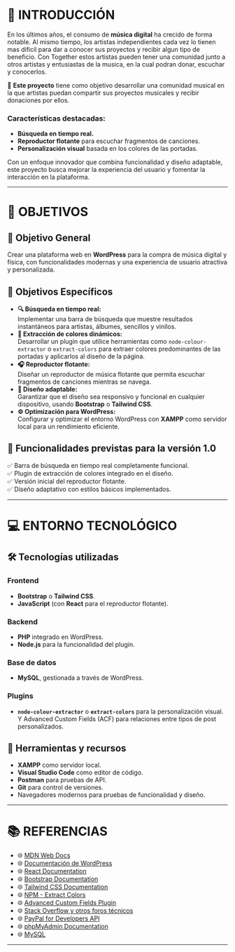 # 🎵 INTRODUCCIÓN

En los últimos años, el consumo de **música digital** ha crecido de forma notable. Al mismo tiempo, los artistas independientes cada vez lo tienen mas dificil para dar a conocer sus proyectos y recibir algun tipo de beneficio. Con Together estos artistas pueden tener una comunidad junto a otros artistas y entusiastas de la musica, en la cual podran donar, escuchar y conocerlos.

🎯 **Este proyecto** tiene como objetivo desarrollar una comunidad musical en la que artistas puedan compartir sus proyectos musicales y recibir donaciones por ellos.

### Características destacadas:  
- **Búsqueda en tiempo real.**  
- **Reproductor flotante** para escuchar fragmentos de canciones.  
- **Personalización visual** basada en los colores de las portadas.  

Con un enfoque innovador que combina funcionalidad y diseño adaptable, este proyecto busca mejorar la experiencia del usuario y fomentar la interacción en la plataforma.  

---

# 🥅 OBJETIVOS  

## 🎯 Objetivo General  
Crear una plataforma web en **WordPress** para la compra de música digital y física, con funcionalidades modernas y una experiencia de usuario atractiva y personalizada.  

## 📌 Objetivos Específicos  
- **🔍 Búsqueda en tiempo real:**  
  Implementar una barra de búsqueda que muestre resultados instantáneos para artistas, álbumes, sencillos y vinilos.  
- **🎨 Extracción de colores dinámicos:**  
  Desarrollar un plugin que utilice herramientas como `node-colour-extractor` o `extract-colors` para extraer colores predominantes de las portadas y aplicarlos al diseño de la página.  
- **🎧 Reproductor flotante:**  
  Diseñar un reproductor de música flotante que permita escuchar fragmentos de canciones mientras se navega.  
- **📱 Diseño adaptable:**  
  Garantizar que el diseño sea responsivo y funcional en cualquier dispositivo, usando **Bootstrap** o **Tailwind CSS**.  
- **⚙️ Optimización para WordPress:**  
  Configurar y optimizar el entorno WordPress con **XAMPP** como servidor local para un rendimiento eficiente.  

## 🚀 Funcionalidades previstas para la versión 1.0  
✅ Barra de búsqueda en tiempo real completamente funcional.  
✅ Plugin de extracción de colores integrado en el diseño.  
✅ Versión inicial del reproductor flotante.  
✅ Diseño adaptativo con estilos básicos implementados.  

---

# 💻 ENTORNO TECNOLÓGICO  

## 🛠️ Tecnologías utilizadas  
### Frontend  
- **Bootstrap** o **Tailwind CSS**.  
- **JavaScript** (con **React** para el reproductor flotante).  

### Backend  
- **PHP** integrado en WordPress.  
- **Node.js** para la funcionalidad del plugin.  

### Base de datos  
- **MySQL**, gestionada a través de WordPress.  

### Plugins  
- **`node-colour-extractor`** o **`extract-colors`** para la personalización visual. Y Advanced Custom Fields (ACF) para relaciones entre tipos de post personalizados.

## 🧰 Herramientas y recursos  
- **XAMPP** como servidor local.  
- **Visual Studio Code** como editor de código.  
- **Postman** para pruebas de API.  
- **Git** para control de versiones.  
- Navegadores modernos para pruebas de funcionalidad y diseño.  

---

# 📚 REFERENCIAS  
- 🌐 [MDN Web Docs](https://developer.mozilla.org/)  
- 🌐 [Documentación de WordPress](https://developer.wordpress.org/)  
- 🌐 [React Documentation](https://react.dev/)  
- 🌐 [Bootstrap Documentation](https://getbootstrap.com/)  
- 🌐 [Tailwind CSS Documentation](https://tailwindcss.com/)  
- 🌐 [NPM - Extract Colors](https://www.npmjs.com/package/extract-colors)  
- 🌐 [Advanced Custom Fields Plugin](https://www.advancedcustomfields.com)
- 🌐 [Stack Overflow y otros foros técnicos](https://stackoverflow.com/) 
- 🌐 [PayPal for Developers API](https://developer.paypal.com/docs/api/)
- 🌐 [phpMyAdmin Documentation](https://www.phpmyadmin.net/docs/) 
- 🌐 [MySQL](https://dev.mysql.com/doc/) 


---

